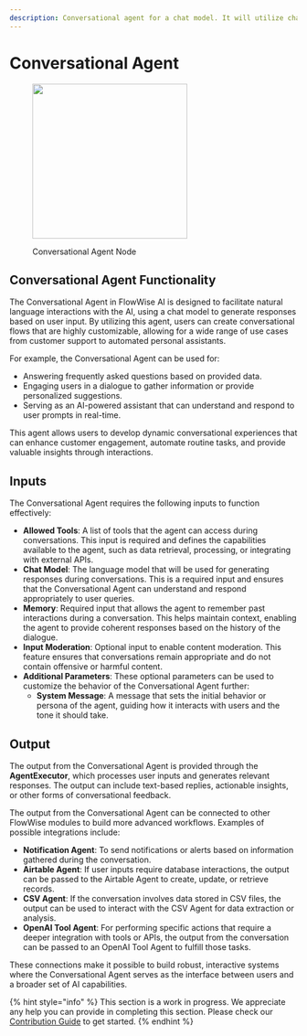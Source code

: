 ```yaml
---
description: Conversational agent for a chat model. It will utilize chat specific prompts.
---
```


# Conversational Agent

<figure><img src="../../../.gitbook/assets/image (10) (1) (1) (1).png" alt="" width="271"><figcaption><p>Conversational Agent Node</p></figcaption></figure>

## Conversational Agent Functionality

The Conversational Agent in FlowWise AI is designed to facilitate natural language interactions with the AI, using a chat model to generate responses based on user input. By utilizing this agent, users can create conversational flows that are highly customizable, allowing for a wide range of use cases from customer support to automated personal assistants.

For example, the Conversational Agent can be used for:

- Answering frequently asked questions based on provided data.
- Engaging users in a dialogue to gather information or provide personalized suggestions.
- Serving as an AI-powered assistant that can understand and respond to user prompts in real-time.

This agent allows users to develop dynamic conversational experiences that can enhance customer engagement, automate routine tasks, and provide valuable insights through interactions.

## Inputs

The Conversational Agent requires the following inputs to function effectively:

- **Allowed Tools**: A list of tools that the agent can access during conversations. This input is required and defines the capabilities available to the agent, such as data retrieval, processing, or integrating with external APIs.
- **Chat Model**: The language model that will be used for generating responses during conversations. This is a required input and ensures that the Conversational Agent can understand and respond appropriately to user queries.
- **Memory**: Required input that allows the agent to remember past interactions during a conversation. This helps maintain context, enabling the agent to provide coherent responses based on the history of the dialogue.
- **Input Moderation**: Optional input to enable content moderation. This feature ensures that conversations remain appropriate and do not contain offensive or harmful content.
- **Additional Parameters**: These optional parameters can be used to customize the behavior of the Conversational Agent further:
  - **System Message**: A message that sets the initial behavior or persona of the agent, guiding how it interacts with users and the tone it should take.

## Output

The output from the Conversational Agent is provided through the **AgentExecutor**, which processes user inputs and generates relevant responses. The output can include text-based replies, actionable insights, or other forms of conversational feedback.

The output from the Conversational Agent can be connected to other FlowWise modules to build more advanced workflows. Examples of possible integrations include:

- **Notification Agent**: To send notifications or alerts based on information gathered during the conversation.
- **Airtable Agent**: If user inputs require database interactions, the output can be passed to the Airtable Agent to create, update, or retrieve records.
- **CSV Agent**: If the conversation involves data stored in CSV files, the output can be used to interact with the CSV Agent for data extraction or analysis.
- **OpenAI Tool Agent**: For performing specific actions that require a deeper integration with tools or APIs, the output from the conversation can be passed to an OpenAI Tool Agent to fulfill those tasks.

These connections make it possible to build robust, interactive systems where the Conversational Agent serves as the interface between users and a broader set of AI capabilities.

{% hint style="info" %}
This section is a work in progress. We appreciate any help you can provide in completing this section. Please check our [Contribution Guide](../../../contributing/) to get started.
{% endhint %}

